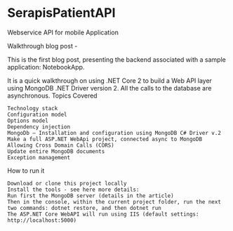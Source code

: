 # SerapisPatientAPI
Webservice API for mobile Application

Walkthrough blog post - 

This is the first blog post, presenting the backend associated with a sample application: NotebookApp.

It is a quick walkthrough on using .NET Core 2 to build a Web API layer using MongoDB .NET Driver version 2. All the calls to the database are asynchronous.
Topics Covered

    Technology stack
    Configuration model
    Options model
    Dependency injection
    MongoDb – Installation and configuration using MongoDB C# Driver v.2
    Make a full ASP.NET WebApi project, connected async to MongoDB
    Allowing Cross Domain Calls (CORS)
    Update entire MongoDB documents
    Exception management

How to run it

    Download or clone this project locally
    Install the tools - see here more details: 
    Run first the MongoDB server (details in the article)
    Then in the console, within the current project folder, run the next two commands: dotnet restore, and then dotnet run
    The ASP.NET Core WebAPI will run using IIS (default settings: http://localhost:5000)

